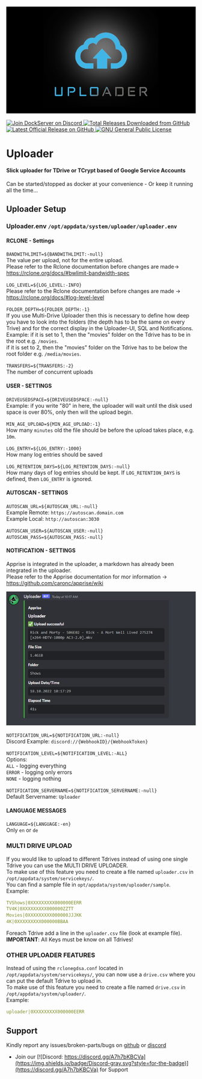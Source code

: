 ![Image of DockServer](/img/container_images/docker-uploader.png)

<p align="left">
    <a href="https://discord.gg/FYSvu83caM">
        <img src="https://discord.com/api/guilds/830478558995415100/widget.png?label=Discord%20Server&logo=discord" alt="Join DockServer on Discord">
    </a>
        <a href="https://github.com/dockserver/dockserver/releases">
        <img src="https://img.shields.io/github/downloads/dockserver/dockserver/total?label=Total%20Downloads&logo=github" alt="Total Releases Downloaded from GitHub">
    </a>
    <a href="https://github.com/dockserver/dockserver/releases/latest">
        <img src="https://img.shields.io/github/v/release/dockserver/dockserver?include_prereleases&label=Latest%20Release&logo=github" alt="Latest Official Release on GitHub">
    </a>
    <a href="https://github.com/dockserver/dockserver/blob/master/LICENSE">
        <img src="https://img.shields.io/github/license/dockserver/dockserver?label=License&logo=gnu" alt="GNU General Public License">
    </a>
</p>

# Uploader

#### Slick uploader for TDrive or TCrypt based of Google Service Accounts

Can be started/stopped as docker at your convenience - Or keep it running all the time...

## Uploader Setup
### Uploader.env `/opt/appdata/system/uploader/uploader.env`

#### RCLONE - Settings
`BANDWITHLIMIT=${BANDWITHLIMIT:-null}`
</br>
The value per upload, not for the entire upload.
</br>
Please refer to the Rclone documentation before changes are made-> https://rclone.org/docs/#bwlimit-bandwidth-spec

`LOG_LEVEL=${LOG_LEVEL:-INFO}`
</br>
Please refer to the Rclone documentation before changes are made -> https://rclone.org/docs/#log-level-level

`FOLDER_DEPTH=${FOLDER_DEPTH:-1}`
</br>
If you use Multi-Drive Uploader then this is necessary to define how deep you have to look into the folders (the depth has to be the same on every Trive) and for the correct display in the Uploader-UI, SQL and Notifications. 
</br> 
Example: if it is set to 1, then the "movies" folder on the Tdrive has to be in the root e.g. `/movies`.</br>
         if it is set to 2, then the "movies" folder on the Tdrive has to be below the root folder e.g. `/media/movies`.

`TRANSFERS=${TRANSFERS:-2}`
</br>
The number of concurrent uploads

#### USER - SETTINGS
`DRIVEUSEDSPACE=${DRIVEUSEDSPACE:-null}`
</br>
Example: if you write "80" in here, the uploader will wait until the disk used space is over 80%, only then will the upload begin.

`MIN_AGE_UPLOAD=${MIN_AGE_UPLOAD:-1}`
</br>
How many `minutes` old the file should be before the upload takes place, e.g. `10m`.

`LOG_ENTRY=${LOG_ENTRY:-1000}`
</br>
How many log entries should be saved

`LOG_RETENTION_DAYS=${LOG_RETENTION_DAYS:-null}`
</br>
How many days of log entries should be kept. If `LOG_RETENTION_DAYS` is defined, then `LOG_ENTRY` is ignored.

#### AUTOSCAN - SETTINGS
`AUTOSCAN_URL=${AUTOSCAN_URL:-null}`
</br>
Example Remote: `https://autoscan.domain.com`
</br>
Example Local: `http://autoscan:3030`

`AUTOSCAN_USER=${AUTOSCAN_USER:-null}`
</br>
`AUTOSCAN_PASS=${AUTOSCAN_PASS:-null}`

#### NOTIFICATION - SETTINGS
Apprise is integrated in the uploader, a markdown has already been integrated in the uploader.
</br>
Please refer to the Apprise documentation for mor information -> https://github.com/caronc/apprise/wiki

![Image of Notification](/img/notifications/discord-uploader.png)

`NOTIFICATION_URL=${NOTIFICATION_URL:-null}`
</br>
Discord Example: `discord://{WebhookID}/{WebhookToken}`

`NOTIFICATION_LEVEL=${NOTIFICATION_LEVEL:-ALL}`
</br>
Options:
</br>
`ALL` - logging everything
</br>
`ERROR` - logging only errors
</br>
`NONE` - logging nothing

`NOTIFICATION_SERVERNAME=${NOTIFICATION_SERVERNAME:-null}`
</br>
Default Servername: `Uploader`

#### LANGUAGE MESSAGES
`LANGUAGE=${LANGUAGE:-en}`
</br>
Only `en` or `de`


### MULTI DRIVE UPLOAD

If you would like to upload to different Tdrives instead of using one single Tdrive you can use the MULTI DRIVE UPLOADER.
</br>
To make use of this feature you need to create a file named `uploader.csv` in `/opt/appdata/system/servicekeys/`.
</br>
You can find a sample file in `opt/appdata/system/uploader/sample`.
</br>
Example:
```yaml
TVShows|0XXXXXXXXX000000EERR
TV4K|0XXXXXXXXX000000ZZTT
Movies|0XXXXXXXXX000000JJJKK
4K|0XXXXXXXXX000000BBAA
```
Foreach Tdrive add a line in the `uploader.csv` file (look at example file).
</br>
**IMPORTANT**: All Keys must be know on all Tdrives!


### OTHER UPLOADER FEATURES

Instead of using the `rclonegdsa.conf` located in `/opt/appdata/system/servicekeys/`, you can now use a `drive.csv` where you can put the default Tdrive to upload in.
</br>
To make use of this feature you need to create a file named `drive.csv` in `/opt/appdata/system/uploader/`.
</br>
Example:
```yaml
uploader|0XXXXXXXXX000000EERR
```

## Support

Kindly report any issues/broken-parts/bugs on [github](https://github.com/dockserver/dockserver/issues) or [discord](https://discord.gg/A7h7bKBCVa)

- Join our [![Discord: https://discord.gg/A7h7bKBCVa](https://img.shields.io/badge/Discord-gray.svg?style=for-the-badge)](https://discord.gg/A7h7bKBCVa) for Support
